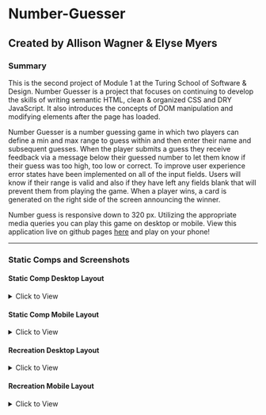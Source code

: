# Number-Guesser
## Created by Allison Wagner & Elyse Myers
### Summary
This is the second project of Module 1 at the Turing School of Software & Design. Number Guesser is a project that focuses on continuing to develop the skills of writing semantic HTML, clean & organized CSS and DRY JavaScript. It also introduces the concepts of DOM manipulation and modifying elements after the page has loaded.

Number Guesser is a number guessing game in which two players can define a min and max range to guess within and then enter their name and subsequent guesses. When the player submits a guess they receive feedback via a message below their guessed number to let them know if their guess was too high, too low or correct. To improve user experience error states have been implemented on all of the input fields. Users will know if their range is valid and also if they have left any fields blank that will prevent them from playing the game. When a player wins, a card is generated on the right side of the screen announcing the winner.

Number guess is responsive down to 320 px. Utilizing the appropriate media queries you can play this game on desktop or mobile. View this application live on github pages [here](https://allisonjw.github.io/Number-Guesser/) and play on your phone!

---
### Static Comps and Screenshots

#### Static Comp Desktop Layout
<details>
  <summary> Click to View </summary>
  
![image](https://user-images.githubusercontent.com/47042400/60847869-900ba680-a1a1-11e9-90c4-32b6984a5a28.png)
</details>

#### Static Comp Mobile Layout
<details>
  <summary> Click to View </summary>
  
![image](https://user-images.githubusercontent.com/47042400/60847892-a44fa380-a1a1-11e9-9f5b-1e3d141e5b71.png)
</details>

#### Recreation Desktop Layout
<details>
  <summary> Click to View </summary>
  
 ![image](https://user-images.githubusercontent.com/47795464/61015127-9c316880-a347-11e9-85fb-b7325283031c.png)
 </details>
 
 #### Recreation Mobile Layout
<details>
  <summary> Click to View </summary>
  
  ![image](https://user-images.githubusercontent.com/47795464/61015204-c2570880-a347-11e9-9ea6-9e75f2654665.png)
 </details>
  
